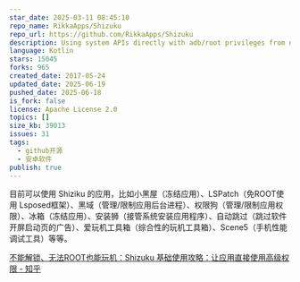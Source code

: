 ```yaml
---
star_date: 2025-03-11 08:45:10
repo_name: RikkaApps/Shizuku
repo_url: https://github.com/RikkaApps/Shizuku
description: Using system APIs directly with adb/root privileges from normal apps through a Java process started with app_process.
language: Kotlin
stars: 15045
forks: 965
created_date: 2017-05-24
updated_date: 2025-06-19
pushed_date: 2025-06-18
is_fork: false
license: Apache License 2.0
topics: []
size_kb: 39013
issues: 31
tags:
  - github开源
  - 安卓软件
publish: true
---
```


目前可以使用 Shiziku 的应用，比如小黑屋（冻结应用）、LSPatch（免ROOT使用 Lsposed框架）、黑域（管理/限制应用后台进程）、权限狗（管理/限制应用权限）、冰箱（冻结应用）、安装狮（接管系统安装应用程序）、自动跳过（跳过软件开屏启动页的广告）、爱玩机工具箱（综合性的玩机工具箱）、Scene5（手机性能调试工具）等等。

[不能解锁、无法ROOT也能玩机：Shizuku 基础使用攻略：让应用直接使用高级权限 - 知乎](https://zhuanlan.zhihu.com/p/654037213)